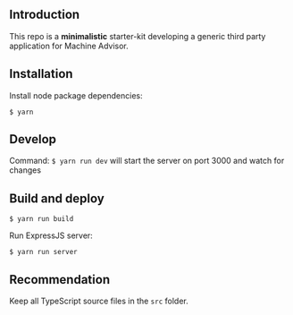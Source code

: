 ## Introduction

This repo is a **minimalistic** starter-kit developing a generic third party application for Machine Advisor.

## Installation

Install node package dependencies:

`$ yarn`

## Develop

Command: `$ yarn run dev` will start the server on port 3000 and watch for changes

## Build and deploy

`$ yarn run build`

Run ExpressJS server:

`$ yarn run server`

## Recommendation

Keep all TypeScript source files in the `src` folder.
